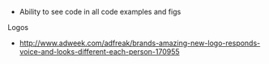 - Ability to see code in all code examples and figs


Logos

- http://www.adweek.com/adfreak/brands-amazing-new-logo-responds-voice-and-looks-different-each-person-170955
